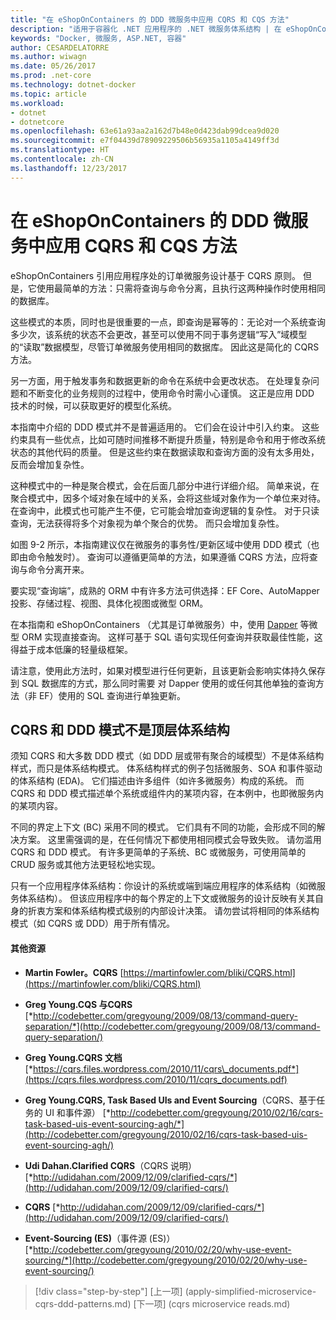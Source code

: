 ```yaml
---
title: "在 eShopOnContainers 的 DDD 微服务中应用 CQRS 和 CQS 方法"
description: "适用于容器化 .NET 应用程序的 .NET 微服务体系结构 | 在 eShopOnContainers 的 DDD 微服务中应用 CQRS 和 CQS 方法"
keywords: "Docker, 微服务, ASP.NET, 容器"
author: CESARDELATORRE
ms.author: wiwagn
ms.date: 05/26/2017
ms.prod: .net-core
ms.technology: dotnet-docker
ms.topic: article
ms.workload:
- dotnet
- dotnetcore
ms.openlocfilehash: 63e61a93aa2a162d7b48e0d423dab99dcea9d020
ms.sourcegitcommit: e7f04439d78909229506b56935a1105a4149ff3d
ms.translationtype: HT
ms.contentlocale: zh-CN
ms.lasthandoff: 12/23/2017
---
```

# <a name="applying-cqrs-and-cqs-approaches-in-a-ddd-microservice-in-eshoponcontainers"></a>在 eShopOnContainers 的 DDD 微服务中应用 CQRS 和 CQS 方法

eShopOnContainers 引用应用程序处的订单微服务设计基于 CQRS 原则。 但是，它使用最简单的方法：只需将查询与命令分离，且执行这两种操作时使用相同的数据库。

这些模式的本质，同时也是很重要的一点，即查询是幂等的：无论对一个系统查询多少次，该系统的状态不会更改，甚至可以使用不同于事务逻辑“写入”域模型的“读取”数据模型，尽管订单微服务使用相同的数据库。 因此这是简化的 CQRS 方法。

另一方面，用于触发事务和数据更新的命令在系统中会更改状态。 在处理复杂问题和不断变化的业务规则的过程中，使用命令时需小心谨慎。 这正是应用 DDD 技术的时候，可以获取更好的模型化系统。

本指南中介绍的 DDD 模式并不是普遍适用的。 它们会在设计中引入约束。 这些约束具有一些优点，比如可随时间推移不断提升质量，特别是命令和用于修改系统状态的其他代码的质量。 但是这些约束在数据读取和查询方面的没有太多用处，反而会增加复杂性。

这种模式中的一种是聚合模式，会在后面几部分中进行详细介绍。 简单来说，在聚合模式中，因多个域对象在域中的关系，会将这些域对象作为一个单位来对待。 在查询中，此模式也可能产生不便，它可能会增加查询逻辑的复杂性。 对于只读查询，无法获得将多个对象视为单个聚合的优势。 而只会增加复杂性。

如图 9-2 所示，本指南建议仅在微服务的事务性/更新区域中使用 DDD 模式（也即由命令触发时）。 查询可以遵循更简单的方法，如果遵循 CQRS 方法，应将查询与命令分离开来。

要实现“查询端”，成熟的 ORM 中有许多方法可供选择：EF Core、AutoMapper 投影、存储过程、视图、具体化视图或微型 ORM。

在本指南和 eShopOnContainers （尤其是订单微服务）中，使用 [Dapper](https://github.com/StackExchange/dapper-dot-net) 等微型 ORM 实现直接查询。 这样可基于 SQL 语句实现任何查询并获取最佳性能，这得益于成本低廉的轻量级框架。

请注意，使用此方法时，如果对模型进行任何更新，且该更新会影响实体持久保存到 SQL 数据库的方式，那么同时需要 对 Dapper 使用的或任何其他单独的查询方法（非 EF）使用的 SQL 查询进行单独更新。

## <a name="cqrs-and-ddd-patterns-are-not-top-level-architectures"></a>CQRS 和 DDD 模式不是顶层体系结构

须知 CQRS 和大多数 DDD 模式（如 DDD 层或带有聚合的域模型）不是体系结构样式，而只是体系结构模式。 体系结构样式的例子包括微服务、SOA 和事件驱动的体系结构 (EDA)。 它们描述由许多组件（如许多微服务）构成的系统。 而 CQRS 和 DDD 模式描述单个系统或组件内的某项内容，在本例中，也即微服务内的某项内容。

不同的界定上下文 (BC) 采用不同的模式。 它们具有不同的功能，会形成不同的解决方案。 这里需强调的是，在任何情况下都使用相同模式会导致失败。 请勿滥用 CQRS 和 DDD 模式。 有许多更简单的子系统、BC 或微服务，可使用简单的 CRUD 服务或其他方法更轻松地实现。

只有一个应用程序体系结构：你设计的系统或端到端应用程序的体系结构（如微服务体系结构）。 但该应用程序中的每个界定的上下文或微服务的设计反映有关其自身的折衷方案和体系结构模式级别的内部设计决策。 请勿尝试将相同的体系结构模式（如 CQRS 或 DDD）用于所有情况。

####  <a name="additional-resources"></a>其他资源

-   **Martin Fowler。CQRS**
    [https://martinfowler.com/bliki/CQRS.html](https://martinfowler.com/bliki/CQRS.html)

-   **Greg Young.CQS 与CQRS**
    [*http://codebetter.com/gregyoung/2009/08/13/command-query-separation/*](http://codebetter.com/gregyoung/2009/08/13/command-query-separation/)

-   **Greg Young.CQRS 文档**
    [*https://cqrs.files.wordpress.com/2010/11/cqrs\_documents.pdf*](https://cqrs.files.wordpress.com/2010/11/cqrs_documents.pdf)

-   **Greg Young.CQRS, Task Based UIs and Event Sourcing**（CQRS、基于任务的 UI 和事件源）
    [*http://codebetter.com/gregyoung/2010/02/16/cqrs-task-based-uis-event-sourcing-agh/*](http://codebetter.com/gregyoung/2010/02/16/cqrs-task-based-uis-event-sourcing-agh/)

-   **Udi Dahan.Clarified CQRS**（CQRS 说明）
    [*http://udidahan.com/2009/12/09/clarified-cqrs/*](http://udidahan.com/2009/12/09/clarified-cqrs/)

-   **CQRS**
    [*http://udidahan.com/2009/12/09/clarified-cqrs/*](http://udidahan.com/2009/12/09/clarified-cqrs/)

-   **Event-Sourcing (ES)**（事件源 (ES)）
    [*http://codebetter.com/gregyoung/2010/02/20/why-use-event-sourcing/*](http://codebetter.com/gregyoung/2010/02/20/why-use-event-sourcing/)


>[!div class="step-by-step"]
[上一项] (apply-simplified-microservice-cqrs-ddd-patterns.md) [下一项] (cqrs microservice reads.md)
